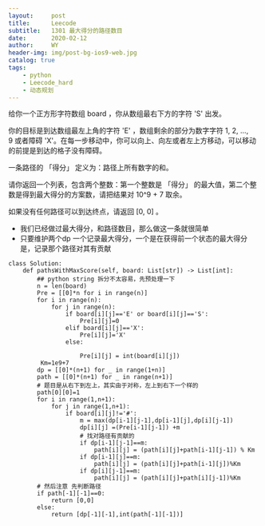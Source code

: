 ```yaml
---
layout:     post
title:      Leecode
subtitle:   1301 最大得分的路径数目  
date:       2020-02-12
author:     WY
header-img: img/post-bg-ios9-web.jpg
catalog: true
tags:
    - python
    - Leecode_hard
    - 动态规划
---
```

给你一个正方形字符数组 board ，你从数组最右下方的字符 'S' 出发。

你的目标是到达数组最左上角的字符 'E' ，数组剩余的部分为数字字符 1, 2, ..., 9 或者障碍 'X'。在每一步移动中，你可以向上、向左或者左上方移动，可以移动的前提是到达的格子没有障碍。

一条路径的 「得分」 定义为：路径上所有数字的和。

请你返回一个列表，包含两个整数：第一个整数是 「得分」 的最大值，第二个整数是得到最大得分的方案数，请把结果对 10^9 + 7 取余。

如果没有任何路径可以到达终点，请返回 [0, 0] 。

- 我们已经做过最大得分，和路径数目，那么做这一条就很简单
- 只要维护两个dp 一个记录最大得分，一个是在获得前一个状态的最大得分是，记录那个路径对其有贡献

```
class Solution:
    def pathsWithMaxScore(self, board: List[str]) -> List[int]:
        ## python string 拆分不太容易，先预处理一下
        n = len(board)
        Pre = [[0]*n for i in range(n)]
        for i in range(n):
            for j in range(n):
                if board[i][j]=='E' or board[i][j]=='S':
                    Pre[i][j]=0
                elif board[i][j]=='X':
                    Pre[i][j]='X'
                else:
                
                    Pre[i][j] = int(board[i][j])
         Km=1e9+7
        dp = [[0]*(n+1) for _ in range(1+n)]
        path = [[0]*(n+1) for _ in range(n+1)]
        # 题目是从右下到左上，其实由于对称，左上到右下一个样的
        path[0][0]=1
        for i in range(1,n+1):
            for j in range(1,n+1):
                if board[i][j]!='#':
                    m = max(dp[i-1][j-1],dp[i-1][j],dp[i][j-1])
                    dp[i][j] =(Pre[i-1][j-1]) +m
                    # 找对路径有贡献的
                    if dp[i-1][j-1]==m:
                        path[i][j] = (path[i][j]+path[i-1][j-1]) % Km
                    if dp[i-1][j]==m:
                        path[i][j] = (path[i][j]+path[i-1][j])%Km
                    if dp[i][j-1]==m:
                        path[i][j] = (path[i][j]+path[i][j-1])%Km
        # 然后注意 先判断路径
        if path[-1][-1]==0:
            return [0,0]
        else:
            return [dp[-1][-1],int(path[-1][-1])]
```
